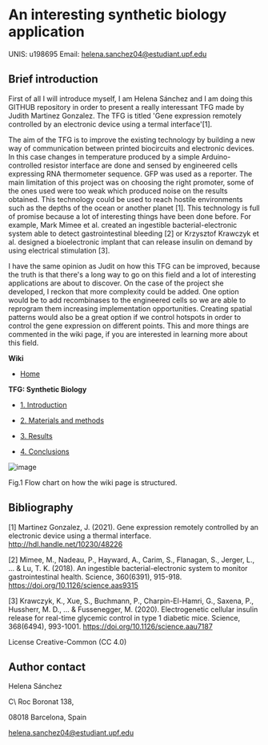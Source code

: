 # An interesting synthetic biology application
UNIS: u198695 
Email: helena.sanchez04@estudiant.upf.edu
## Brief introduction
First of all I will introduce myself, I am Helena Sánchez and I am doing this GITHUB repository in order to present a really interessant TFG made by Judith Martinez Gonzalez. The TFG is titled 'Gene expression remotely controlled by an electronic device using a termal interface'[1].

The aim of the TFG is to improve the existing technology by building a new way of communication between printed biocircuits and electronic devices. In this case changes in temperature produced by a simple Arduino-controlled resistor interface are done and sensed by engineered cells expressing RNA thermometer sequence. GFP was used as a reporter.
The main limitation of this project was on choosing the right promoter, some of the ones used were too weak which produced noise on the results obtained.
This technology could be used to reach hostile environments such as the depths of the ocean or another planet [1].
This technology is full of promise because a lot of interesting things have been done before. For example, Mark Mimee et al. created an ingestible bacterial-electronic system able to detect gastrointestinal bleeding [2] or Krzysztof Krawczyk et al. designed a bioelectronic implant that can release insulin on demand by using electrical stimulation [3].

I have the same opinion as Judit on how this TFG can be improved, because the truth is that there's a long way to go on this field and a lot of interesting applications are about to discover. On the case of the project she developed, I reckon that more complexity could be added. One option would be to add recombinases to the engineered cells so we are able to reprogram them increasing implementation opportunities. Creating spatial patterns would also be a great option if we control hotspots in order to control the gene expression on different points. This and more things are commented in the wiki page, if you are interested in learning more about this field.

**Wiki**
* [Home](https://github.com/helena-513/An-interesting-synthetic-biology-application/wiki)

**TFG: Synthetic Biology**

* [1. Introduction](https://github.com/helena-513/An-interesting-synthetic-biology-application/wiki/1.-Introduction)

* [2. Materials and methods](https://github.com/helena-513/An-interesting-synthetic-biology-application/wiki/2.-Materials-and-methods)

* [3. Results](https://github.com/helena-513/An-interesting-synthetic-biology-application/wiki/3.-Results)

* [4. Conclusions](https://github.com/helena-513/An-interesting-synthetic-biology-application/wiki/4.-Conclusions)

![image](https://github.com/helena-513/An-interesting-synthetic-biology-application/assets/123157886/c4863897-e3e4-44da-868a-77c30ef4944f)

Fig.1 Flow chart on how the wiki page is structured.




## Bibliography

[1] Martinez Gonzalez, J. (2021). Gene expression remotely controlled by an electronic device using a thermal interface. http://hdl.handle.net/10230/48226

[2] Mimee, M., Nadeau, P., Hayward, A., Carim, S., Flanagan, S., Jerger, L., ... & Lu, T. K. (2018). An ingestible bacterial-electronic system to monitor gastrointestinal health. Science, 360(6391), 915-918. https://doi.org/10.1126/science.aas9315

[3] Krawczyk, K., Xue, S., Buchmann, P., Charpin-El-Hamri, G., Saxena, P., Hussherr, M. D., ... & Fussenegger, M. (2020). Electrogenetic cellular insulin release for real-time glycemic control in type 1 diabetic mice. Science, 368(6494), 993-1001. https://doi.org/10.1126/science.aau7187

License Creative-Common (CC 4.0)

## Author contact
Helena Sánchez

C\ Roc Boronat 138,

08018 Barcelona, Spain

helena.sanchez04@estudiant.upf.edu
